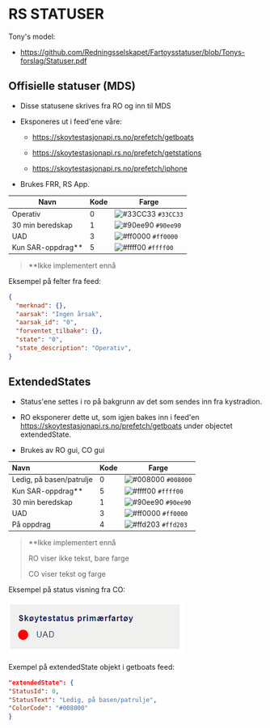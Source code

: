 # RS STATUSER

Tony's model:
- https://github.com/Redningsselskapet/Fartoysstatuser/blob/Tonys-forslag/Statuser.pdf

## Offisielle statuser (MDS)

- Disse statusene skrives fra RO og inn til MDS

- Eksponeres ut i feed'ene våre:  
  
  - https://skoytestasjonapi.rs.no/prefetch/getboats
  
  - https://skoytestasjonapi.rs.no/prefetch/getstations
  
  - https://skoytestasjonapi.rs.no/prefetch/iphone

- Brukes FRR, RS App.

| Navn              | Kode | Farge                                         |
| ----------------- | ---- | --------------------------------------------- |
| Operativ          | 0    | ![#33CC33](https://via.placeholder.com/15/33CC33/000000?text=+) `#33CC33`  | 
| 30 min beredskap  | 1    | ![#90ee90](https://via.placeholder.com/15/90ee90/000000?text=+) `#90ee90`  | 
| UAD               | 3    | ![#ff0000](https://via.placeholder.com/15/ff0000/000000?text=+) `#ff0000`  | 
| Kun SAR-oppdrag** | 5    | ![#ffff00](https://via.placeholder.com/15/ffff00/000000?text=+) `#ffff00`  |

>**Ikke implementert ennå

Eksempel på felter fra feed:
```json
{
  "merknad": {},
  "aarsak": "Ingen årsak",
  "aarsak_id": "0",
  "forventet_tilbake": {},
  "state": "0",
  "state_description": "Operativ",
}
```


## ExtendedStates

- Status'ene settes i ro på bakgrunn av det som sendes inn fra kystradion.

- RO eksponerer dette ut, som igjen bakes inn i feed'en https://skoytestasjonapi.rs.no/prefetch/getboats under objectet extendedState.

- Brukes av RO gui, CO gui 

| Navn                     | Kode | Farge                                         |
|:------------------------ | ---- | --------------------------------------------- |
| Ledig, på basen/patrulje | 0    | ![#008000](https://via.placeholder.com/15/008000/000000?text=+) `#008000` |
| Kun SAR-oppdrag**        | 5    | ![#ffff00](https://via.placeholder.com/15/ffff00/000000?text=+) `#ffff00` |
| 30 min beredskap         | 1    | ![#90ee90](https://via.placeholder.com/15/90ee90/000000?text=+) `#90ee90` |
| UAD                      | 3    | ![#ff0000](https://via.placeholder.com/15/ff000/000000?text=+) `#ff0000` |
| På oppdrag               | 4    | ![#ffd203](https://via.placeholder.com/15/ffd203/000000?text=+) `#ffd203` |



> **Ikke implementert ennå
>
> 
> RO viser ikke tekst, bare farge
> 
> CO viser tekst og farge



Eksempel på status visning fra CO:

![](https://github.com/Redningsselskapet/Fartoysstatuser/blob/main/img/co.PNG)



Exempel på extendedState objekt i getboats feed:

```json
"extendedState": {
"StatusId": 0,
"StatusText": "Ledig, på basen/patrulje",
"ColorCode": "#008000"
}
```


